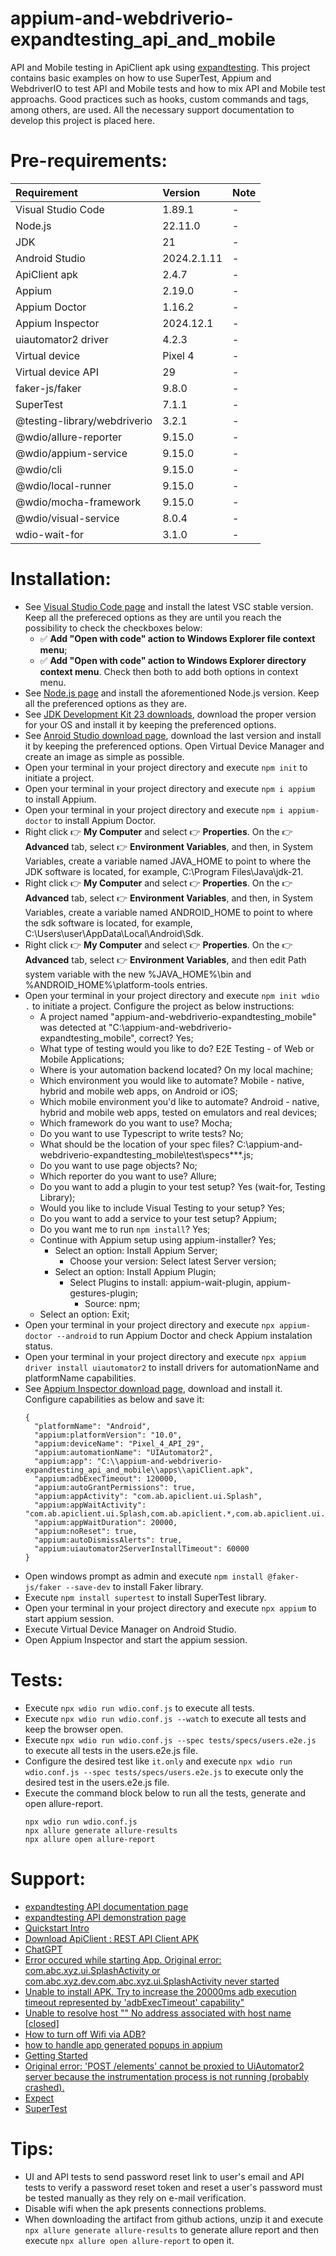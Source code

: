 # appium-and-webdriverio-expandtesting_api_and_mobile

API and Mobile testing in ApiClient apk using [expandtesting](https://practice.expandtesting.com/notes/api/api-docs/). This project contains basic examples on how to use SuperTest, Appium and WebdriverIO to test API and Mobile tests and how to mix API and Mobile test approachs. Good practices such as hooks, custom commands and tags, among others, are used. All the necessary support documentation to develop this project is placed here. 

# Pre-requirements:

| Requirement                     | Version        | Note                                                            |
| :------------------------------ |:---------------| :-------------------------------------------------------------- |
| Visual Studio Code              | 1.89.1         | -                                                               |
| Node.js                         | 22.11.0        | -                                                               |
| JDK                             | 21             | -                                                               |
| Android Studio                  | 2024.2.1.11    | -                                                               |
| ApiClient apk                   | 2.4.7          | -                                                               |
| Appium                          | 2.19.0         | -                                                               |
| Appium Doctor                   | 1.16.2         | -                                                               |
| Appium Inspector                | 2024.12.1      | -                                                               |
| uiautomator2 driver             | 4.2.3          | -                                                               |
| Virtual device                  | Pixel 4        | -                                                               |
| Virtual device API              | 29             | -                                                               |
| faker-js/faker                  | 9.8.0          | -                                                               |
| SuperTest                       | 7.1.1          | -                                                               |
| @testing-library/webdriverio    | 3.2.1          | -                                                               |
| @wdio/allure-reporter           | 9.15.0         | -                                                               |
| @wdio/appium-service            | 9.15.0         | -                                                               |
| @wdio/cli                       | 9.15.0         | -                                                               |
| @wdio/local-runner              | 9.15.0         | -                                                               |
| @wdio/mocha-framework           | 9.15.0         | -                                                               |
| @wdio/visual-service            | 8.0.4          | -                                                               |
| wdio-wait-for                   | 3.1.0          | -                                                               |

# Installation:

- See [Visual Studio Code page](https://code.visualstudio.com/) and install the latest VSC stable version. Keep all the prefereced options as they are until you reach the possibility to check the checkboxes below: 
  - :white_check_mark: **Add "Open with code" action to Windows Explorer file context menu**; 
  - :white_check_mark: **Add "Open with code" action to Windows Explorer directory context menu**.
Check then both to add both options in context menu.
- See [Node.js page](https://nodejs.org/en) and install the aforementioned Node.js version. Keep all the preferenced options as they are.
- See [JDK Development Kit 23 downloads](https://www.oracle.com/in/java/technologies/downloads/#jdk23-windows), download the proper version for your OS and install it by keeping the preferenced options. 
- See [Anroid Studio download page](https://developer.android.com/), download the last version and install it by keeping the preferenced options. Open Virtual Device Manager and create an image as simple as possible. 
- Open your terminal in your project directory and execute ```npm init``` to initiate a project.
- Open your terminal in your project directory and execute ```npm i appium``` to install Appium.
- Open your terminal in your project directory and execute ```npm i appium-doctor``` to install Appium Doctor.
- Right click :point_right: **My Computer** and select :point_right: **Properties**. On the :point_right: **Advanced** tab, select :point_right: **Environment Variables**, and then, in System Variables, create a variable named JAVA_HOME to point to where the JDK software is located, for example, C:\Program Files\Java\jdk-21.
- Right click :point_right: **My Computer** and select :point_right: **Properties**. On the :point_right: **Advanced** tab, select :point_right: **Environment Variables**, and then, in System Variables, create a variable named ANDROID_HOME to point to where the sdk software is located, for example, C:\Users\user\AppData\Local\Android\Sdk.
- Right click :point_right: **My Computer** and select :point_right: **Properties**. On the :point_right: **Advanced** tab, select :point_right: **Environment Variables**, and then edit Path system variable with the new %JAVA_HOME%\bin and %ANDROID_HOME%\platform-tools entries.
- Open your terminal in your project directory and execute ```npm init wdio .``` to initiate a project. Configure the project as below instructions:
  - A project named "appium-and-webdriverio-expandtesting_mobile" was detected at "C:\appium-and-webdriverio-expandtesting_mobile", correct? Yes;
  - What type of testing would you like to do? E2E Testing - of Web or Mobile Applications;
  - Where is your automation backend located? On my local machine;
  - Which environment you would like to automate? Mobile - native, hybrid and mobile web apps, on Android or iOS;
  - Which mobile environment you'd like to automate? Android - native, hybrid and mobile web apps, tested on emulators and real devices;
  - Which framework do you want to use? Mocha;
  - Do you want to use Typescript to write tests? No;
  - What should be the location of your spec files? C:\appium-and-webdriverio-expandtesting_mobile\test\specs\**\*.js;
  - Do you want to use page objects? No;
  - Which reporter do you want to use? Allure;
  - Do you want to add a plugin to your test setup? Yes (wait-for, Testing Library);
  - Would you like to include Visual Testing to your setup? Yes;
  - Do you want to add a service to your test setup? Appium;
  - Do you want me to run ```npm install```? Yes;
  - Continue with Appium setup using appium-installer? Yes;
    - Select an option: Install Appium Server;
      - Choose your version: Select latest Server version;
    - Select an option: Install Appium Plugin;
      - Select Plugins to install: appium-wait-plugin, appium-gestures-plugin;
        - Source: npm;
  - Select an option: Exit;
- Open your terminal in your project directory and execute ```npx appium-doctor --android``` to run Appium Doctor and check Appium instalation status.
- Open your terminal in your project directory and execute ```npx appium driver install uiautomator2``` to install drivers for automationName and platformName capabilities.
- See [Appium Inspector download page](https://github.com/appium/appium-inspector/releases), download and install it. Configure capabilities as below and save it:
  ```
  {
    "platformName": "Android",
    "appium:platformVersion": "10.0",
    "appium:deviceName": "Pixel_4_API_29",
    "appium:automationName": "UIAutomator2",
    "appium:app": "C:\\appium-and-webdriverio-expandtesting_api_and_mobile\\apps\\apiClient.apk",
    "appium:adbExecTimeout": 120000,
    "appium:autoGrantPermissions": true,
    "appium:appActivity": "com.ab.apiclient.ui.Splash",
    "appium:appWaitActivity": "com.ab.apiclient.ui.Splash,com.ab.apiclient.*,com.ab.apiclient.ui.MainActivity",
    "appium:appWaitDuration": 20000,
    "appium:noReset": true,
    "appium:autoDismissAlerts": true,
    "appium:uiautomator2ServerInstallTimeout": 60000
  }
  ```  
- Open windows prompt as admin and execute ```npm install @faker-js/faker --save-dev``` to install Faker library.
- Execute ```npm install supertest``` to install SuperTest library.
- Open your terminal in your project directory and execute ```npx appium``` to start appium session.
- Execute Virtual Device Manager on Android Studio.
- Open Appium Inspector and start the appium session. 

# Tests:

- Execute ```npx wdio run wdio.conf.js``` to execute all tests. 
- Execute ```npx wdio run wdio.conf.js --watch``` to execute all tests and keep the browser open. 
- Execute ```npx wdio run wdio.conf.js --spec tests/specs/users.e2e.js``` to execute all tests in the users.e2e.js file. 
- Configure the desired test like ```it.only``` and execute ```npx wdio run wdio.conf.js --spec tests/specs/users.e2e.js``` to execute only the desired test in the users.e2e.js file.
- Execute the command block below to run all the tests, generate and open allure-report.
  ```
  npx wdio run wdio.conf.js
  npx allure generate allure-results 
  npx allure open allure-report
  ```

# Support:

- [expandtesting API documentation page](https://practice.expandtesting.com/notes/api/api-docs/)
- [expandtesting API demonstration page](https://www.youtube.com/watch?v=bQYvS6EEBZc)
- [Quickstart Intro](https://appium.io/docs/en/latest/quickstart/)
- [Download ApiClient : REST API Client APK](https://apiclient-rest-api-client.en.softonic.com/android/download)
- [ChatGPT](https://chatgpt.com/)
- [Error occured while starting App. Original error: com.abc.xyz.ui.SplashActivity or com.abc.xyz.dev.com.abc.xyz.ui.SplashActivity never started](https://stackoverflow.com/a/48531998)
- [Unable to install APK. Try to increase the 20000ms adb execution timeout represented by 'adbExecTimeout' capability"](https://github.com/appium/appium/issues/12287#issuecomment-1353643684)
- [Unable to resolve host "<URL here>" No address associated with host name [closed]](https://stackoverflow.com/a/31242237)
- [How to turn off Wifi via ADB?](https://stackoverflow.com/a/10038568)
- [how to handle app generated popups in appium](https://stackoverflow.com/a/54970700)
- [Getting Started](https://webdriver.io/docs/gettingstarted#run-test)
- [Original error: 'POST /elements' cannot be proxied to UiAutomator2 server because the instrumentation process is not running (probably crashed).](https://github.com/appium/appium/issues/15087#issuecomment-1211697568)
- [Expect](https://webdriver.io/docs/api/expect-webdriverio/)
- [SuperTest](https://www.npmjs.com/package/supertest)

# Tips:

- UI and API tests to send password reset link to user's email and API tests to verify a password reset token and reset a user's password must be tested manually as they rely on e-mail verification. 
- Disable wifi when the apk presents connections problems.
- When downloading the artifact from github actions, unzip it and execute ```npx allure generate allure-results``` to generate allure report and then execute ```npx allure open allure-report``` to open it.

